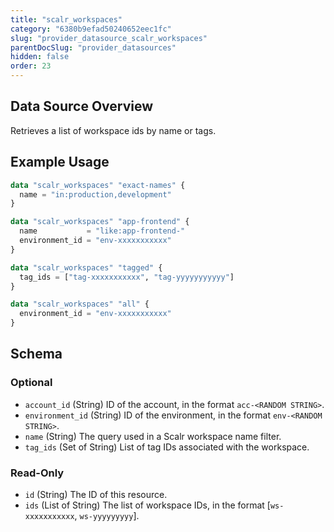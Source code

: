 ```yaml
---
title: "scalr_workspaces"
category: "6380b9efad50240652eec1fc"
slug: "provider_datasource_scalr_workspaces"
parentDocSlug: "provider_datasources"
hidden: false
order: 23
---
```

## Data Source Overview

Retrieves a list of workspace ids by name or tags.

## Example Usage

```terraform
data "scalr_workspaces" "exact-names" {
  name = "in:production,development"
}

data "scalr_workspaces" "app-frontend" {
  name           = "like:app-frontend-"
  environment_id = "env-xxxxxxxxxxx"
}

data "scalr_workspaces" "tagged" {
  tag_ids = ["tag-xxxxxxxxxxx", "tag-yyyyyyyyyyy"]
}

data "scalr_workspaces" "all" {
  environment_id = "env-xxxxxxxxxxx"
}
```

<!-- schema generated by tfplugindocs -->
## Schema

### Optional

- `account_id` (String) ID of the account, in the format `acc-<RANDOM STRING>`.
- `environment_id` (String) ID of the environment, in the format `env-<RANDOM STRING>`.
- `name` (String) The query used in a Scalr workspace name filter.
- `tag_ids` (Set of String) List of tag IDs associated with the workspace.

### Read-Only

- `id` (String) The ID of this resource.
- `ids` (List of String) The list of workspace IDs, in the format [`ws-xxxxxxxxxxx`, `ws-yyyyyyyyy`].
